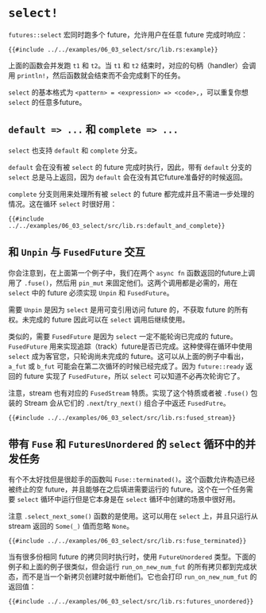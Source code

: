 # `select!`

`futures::select` 宏同时跑多个 future，允许用户在任意 future 完成时响应：

```rust,no_run
{{#include ../../examples/06_03_select/src/lib.rs:example}}
```

上面的函数会并发跑 `t1` 和 `t2`。当 `t1` 和 `t2` 结束时，对应的句柄（handler）会调用 `println!`，然后函数就会结束而不会完成剩下的任务。

`select` 的基本格式为 `<pattern> = <expression> => <code>,`，可以重复你想 `select` 的任意多future。

## `default => ...` 和 `complete => ...`

`select` 也支持 `default` 和 `complete` 分支。

`default` 会在没有被 `select` 的 future 完成时执行，因此，带有 `default` 分支的 `select` 总是马上返回，因为 `default` 会在没有其它future准备好的时候返回。

`complete` 分支则用来处理所有被 `select` 的 future 都完成并且不需进一步处理的情况。这在循环 `select` 时很好用：

```rust,no_run
{{#include ../../examples/06_03_select/src/lib.rs:default_and_complete}}
```

## 和 `Unpin` 与 `FusedFuture` 交互
你会注意到，在上面第一个例子中，我们在两个 `async fn` 函数返回的future上调用了 `.fuse()`，然后用 `pin_mut` 来固定他们。这两个调用都是必需的，用在 `select` 中的 future 必须实现 `Unpin` 和 `FusedFuture`。

需要 `Unpin` 是因为 `select` 是用可变引用访问 future 的，不获取 future 的所有权。未完成的 future 因此可以在 `select` 调用后继续使用。

类似的，需要 `FusedFuture` 是因为 `select` 一定不能轮询已完成的 future。`FusedFuture` 用来实现追踪（track）future是否已完成。这种使得在循环中使用 `select` 成为客官您，只轮询尚未完成的 future。这可以从上面的例子中看出，`a_fut` 或 `b_fut` 可能会在第二次循环的时候已经完成了。因为 `future::ready` 返回的 future 实现了 `FusedFuture`，所以 `select` 可以知道不必再次轮询它了。

注意，stream 也有对应的 `FusedStream` 特质。实现了这个特质或者被 `.fuse()` 包装的 Stream 会从它们的 `.next`/`try_next()` 组合子中返还 `FusedFutre`。

```rust,no_run
{{#include ../../examples/06_03_select/src/lib.rs:fused_stream}}
```

## 带有 `Fuse` 和 `FuturesUnordered` 的 `select` 循环中的并发任务

有个不太好找但是很趁手的函数叫 `Fuse::terminated()`。这个函数允许构造已经被终止的空 future，并且能够在之后填进需要运行的 future。这个在一个任务需要 `select` 循环中运行但是它本身是在 `select` 循环中创建的场景中很好用。

注意 `.select_next_some()` 函数的是使用。这可以用在 `select` 上，并且只运行从 stream 返回的 `Some(_)` 值而忽略 `None`。

```rust,no_run
{{#include ../../examples/06_03_select/src/lib.rs:fuse_terminated}}
```

当有很多份相同 future 的拷贝同时执行时，使用 `FutureUnordered` 类型。下面的例子和上面的例子很类似，但会运行 `run_on_new_num_fut` 的所有拷贝都到完成状态，而不是当一个新拷贝创建时就中断他们。它也会打印 `run_on_new_num_fut` 的返回值：

```rust,no_run
{{#include ../../examples/06_03_select/src/lib.rs:futures_unordered}}
```
